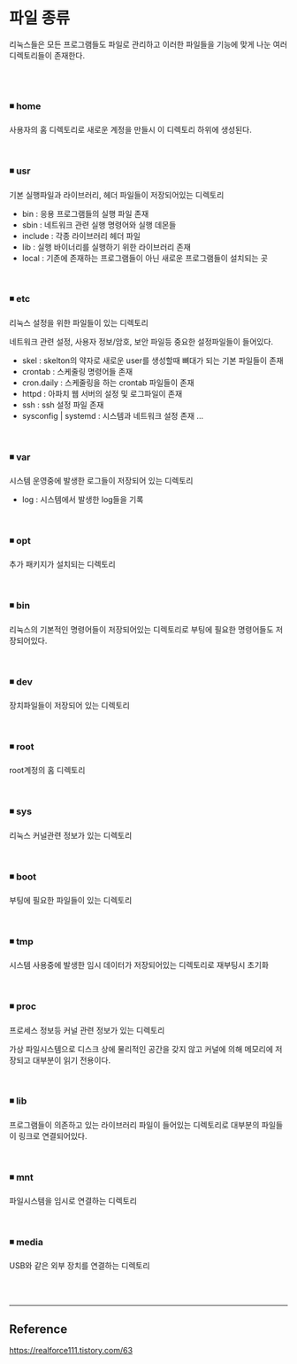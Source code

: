 # 파일 종류
리눅스들은 모든 프로그램들도 파일로 관리하고 이러한 파일들을 기능에 맞게 나눈 여러 디렉토리들이 존재한다.

<br><br>

### ◾ home

사용자의 홈 디렉토리로 새로운 계정을 만들시 이 디렉토리 하위에 생성된다.

<br>

### ◾ usr

기본 실행파일과 라이브러리, 헤더 파일들이 저장되어있는 디렉토리

- bin : 응용 프로그램들의 실행 파일 존재
- sbin : 네트워크 관련 실행 명령어와 실행 데몬들
- include : 각종 라이브러리 헤더 파일
- lib : 실행 바이너리를 실행하기 위한 라이브러리 존재
- local : 기존에 존재하는 프로그램들이 아닌 새로운 프로그램들이 설치되는 곳

<br>

### ◾ etc

리눅스 설정을 위한 파일들이 있는 디렉토리

네트워크 관련 설정, 사용자 정보/암호, 보안 파일등 중요한 설정파일들이 들어있다.

- skel : skelton의 약자로 새로운 user를 생성할때 뼈대가 되는 기본 파일들이 존재
- crontab : 스케줄링 명령어들 존재
- cron.daily : 스케줄링을 하는 crontab 파일들이 존재
- httpd : 아파치 웹 서버의 설정 및 로그파일이 존재
- ssh : ssh 설정 파일 존재
- sysconfig | systemd : 시스템과 네트워크 설정 존재
  ...

<br>

### ◾ var

시스템 운영중에 발생한 로그들이 저장되어 있는 디렉토리

- log : 시스템에서 발생한 log들을 기록

<br>

### ◾ opt

추가 패키지가 설치되는 디렉토리

<br>

### ◾ bin

리눅스의 기본적인 명령어들이 저장되어있는 디렉토리로 부팅에 필요한 명령어들도 저장되어있다.

<br>

### ◾ dev

장치파일들이 저장되어 있는 디렉토리

<br>

### ◾ root

root계정의 홈 디렉토리

<br>

### ◾ sys

리눅스 커널관련 정보가 있는 디렉토리

<br>

### ◾ boot

부팅에 필요한 파일들이 있는 디렉토리

<br>

### ◾ tmp

시스템 사용중에 발생한 임시 데이터가 저장되어있는 디렉토리로 재부팅시 초기화

<br>

### ◾ proc

프로세스 정보등 커널 관련 정보가 있는 디렉토리

가상 파일시스템으로 디스크 상에 물리적인 공간을 갖지 않고 커널에 의해 메모리에 저장되고 대부분이 읽기 전용이다.

<br>

### ◾ lib

프로그램들이 의존하고 있는 라이브러리 파일이 들어있는 디렉토리로 대부분의 파일들이 링크로 연결되어있다.

<br>

### ◾ mnt

파일시스템을 임시로 연결하는 디렉토리

<br>

### ◾ media

USB와 같은 외부 장치를 연결하는 디렉토리

<br><br>

---

## Reference

https://realforce111.tistory.com/63
